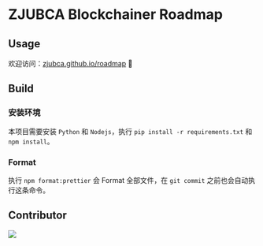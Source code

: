# ZJUBCA Blockchainer Roadmap

## Usage

欢迎访问：[zjubca.github.io/roadmap](https://zjubca.github.io/roadmap) 🥳

## Build

### 安装环境

本项目需要安装 `Python` 和 `Nodejs`，执行 `pip install -r requirements.txt` 和 `npm install`。

### Format

执行 `npm format:prettier` 会 Format 全部文件，在 `git commit` 之前也会自动执行这条命令。






## Contributor
<a href="https://github.com/eryajf/learn-github/graphs/contributors">
  <img src="https://contrib.rocks/image?repo=zjubca/roadmap" />
</a>
